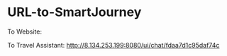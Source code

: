 # URL-to-SmartJourney
To Website: 

To Travel Assistant: http://8.134.253.199:8080/ui/chat/fdaa7d1c95daf74c
